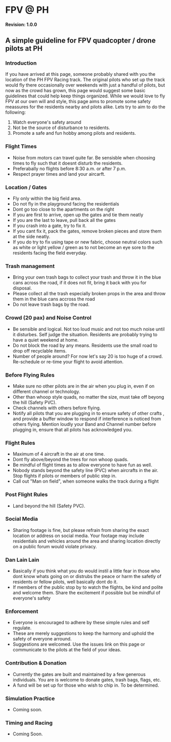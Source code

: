 # FPV @ PH
#### Revision: 1.0.0
## A simple guideline for FPV quadcopter / drone pilots at PH

### Introduction
If you have arrived at this page, someone probably shared with you the location of the PH FPV Racing track. The original pilots who set up the track would fly there occasionally over weekends with just a handful of pilots, but now as the crowd has grown, this page would suggest some basic guidelines that could help keep things organized. While we would love to fly FPV at our own will and style, this page aims to promote some safety meassures for the residents nearby and pilots alike. Lets try to aim to do the following:

1. Watch everyone's safety around
2. Not be the source of disturbance to residents.
3. Promote a safe and fun hobby among pilots and residents. 

### Flight Times
- Noise from motors can travel quite far. Be sensisble when choosing times to fly such that it doesnt disturb the residents. 
- Preferabally no flights before 8:30 a.m. or after 7 p.m. 
- Respect prayer times and land your aircarft. 

### Location / Gates 
- Fly only within the big field area. 
- Do not fly in the playground facing the residentials 
- Dont go too close to the apartments on the right
- If you are first to arrive, open up the gates and tie them neatly
- If you are the last to leave, pull back all the gates
- If you crash into a gate, try to fix it. 
- If you cant fix it, pack the gates, remove broken pieces and store them at the side neatly.
- If you do try to fix using tape or new fabric, choose neutral colors such as white or light yellow / green as to not become an eye sore to the residents facing the field everyday. 

### Trash management
- Bring your own trash bags to collect your trash and throw it in the blue cans across the road, if it does not fit, bring it back with you for disposal.  
- Please collect all the trash especially broken props in the area and throw them in the blue cans accross the road
- Do not leave trash bags by the road. 

### Crowd (20 pax) and Noise Control
- Be sensible and logical. Not too loud music and not too much noise until it disturbes. Self judge the situation. Residents are probably trying to have a quiet weekend at home.
- Do not block the road by any means. Residents use the small road to drop off recyclable items. 
- Number of people around? For now let's say 20 is too huge of a crowd. Re-schedule or re-time your flight to avoid attention. 

### Before Flying Rules
- Make sure no other pilots are in the air when you plug in, even if on different channel or technology.
- Other than whoop style quads, no matter the size, must take off beyong the hill (Safety PVC).
- Check channels with others before flying.
- Notify all pilots that you are plugging in to ensure safety of other crafts , and provide a buffer window to respond if interference is noticed from others flying. Mention loudly your Band and Channel number before plugging in, ensure that all pilots has acknowledged you.

### Flight Rules
- Maximum of 4 aircraft in the air at one time. 
- Dont fly above/beyond the trees for non whoop quads. 
- Be mindful of flight times as to allow everyone to have fun as well. 
- Nobody stands beyond the safety line (PVC) when aircrafts in the air. Stop flights if pilots or members of public step in.
- Call out "Man on field", when someone walks the track during a flight

### Post Flight Rules
- Land beyond the hill (Safety PVC). 

### Social Media 
- Sharing footage is fine, but please refrain from sharing the exact location or address on social media. Your footage may include residentials and vehicles around the area and sharing location directly on a public forum would violate privacy. 

### Dan Lain Lain
- Basically if you think what you do would instil a little fear in those who dont know whats going on or distrubs the peace or harm the safetly of residents or fellow pilots, well basically dont do it. 
- If members of the public stop by to watch the flights, be kind and polite and welcome them. Share the excitement if possible but be mindful of everyone's safety

### Enforcement
- Everyone is encouraged to adhere by these simple rules and self regulate. 
- These are merely suggestions to keep the harmony and uphold the safety of everyone arround. 
- Suggestions are welcomed. Use the issues link on this page or communicate to the pilots at the field of your ideas. 

### Contribution & Donation
- Currently the gates are built and maintained by a few generous individuals. You are is welcome to donate gates, trash bags, flags, etc. 
- A fund will be set up for those who wish to chip in. To be determined. 

### Simulation Practice
 - Coming soon.

 ### Timing and Racing
 - Coming Soon.
